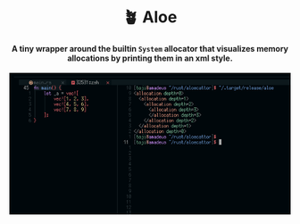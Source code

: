 <h1 align="center"> 🪴 Aloe </h1>

<h4 align="center">
  A tiny wrapper around the builtin <code>System</code> allocator that visualizes memory allocations by printing them in an xml style.
</h4>

<div align="center">
  <img src="./assets/pic.png" />
</div>
